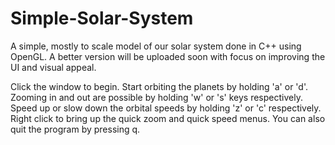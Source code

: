 # Simple-Solar-System
A simple, mostly to scale model of our solar system done in C++ using OpenGL. A better version will be uploaded soon with focus on improving the UI and visual appeal.

 Click the window to begin. Start orbiting the planets by holding 'a' or 'd'. Zooming in and out are possible by holding 'w' or 's' keys respectively. Speed up or slow down the orbital speeds by holding 'z' or 'c' respectively. Right click to bring up the quick zoom and quick speed menus. You can also quit the program by pressing q.
